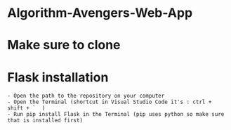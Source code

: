 # Algorithm-Avengers-Web-App

# Make sure to clone

# Flask installation
    - Open the path to the repository on your computer 
    - Open the Terminal (shortcut in Visual Studio Code it's : ctrl + shift + `  )
    - Run pip install Flask in the Terminal (pip uses python so make sure that is installed first)



